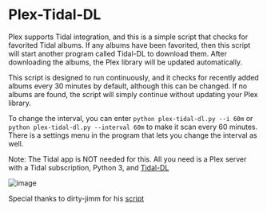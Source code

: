# Plex-Tidal-DL
Plex supports Tidal integration, and this is a simple script that checks for favorited Tidal albums. If any albums have been favorited, then this script will start another program called Tidal-DL to download them. After downloading the albums, the Plex library will be updated automatically.

This script is designed to run continuously, and it checks for recently added albums every 30 minutes by default, although this can be changed. If no albums are found, the script will simply continue without updating your Plex library.

To change the interval, you can enter ``python plex-tidal-dl.py --i 60m`` or ``python plex-tidal-dl.py --interval 60m`` to make it scan every 60 minutes. There is a settings menu in the program that lets you change the interval as well.

Note: The Tidal app is NOT needed for this. All you need is a Plex server with a Tidal subscription, Python 3, and [Tidal-DL](https://github.com/yaronzz/Tidal-Media-Downloader)

![image](https://github.com/Zeninova/Plex-Tidal-DL/assets/21183791/f3f6e6f7-d3eb-40a2-8fcd-a12982e2166a)




Special thanks to dirty-jimm for his [script](https://github.com/dirty-jimm/Tidal_DL_Plus)
